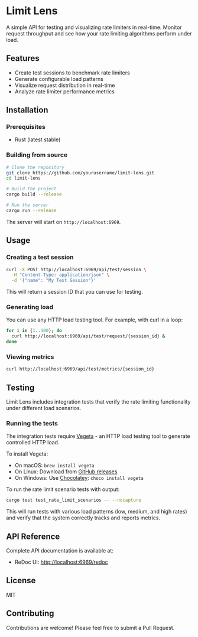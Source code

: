 # Limit Lens

A simple API for testing and visualizing rate limiters in real-time. Monitor request throughput and see how your rate limiting algorithms perform under load.

## Features

- Create test sessions to benchmark rate limiters
- Generate configurable load patterns
- Visualize request distribution in real-time
- Analyze rate limiter performance metrics

## Installation

### Prerequisites

- Rust (latest stable)

### Building from source

```bash
# Clone the repository
git clone https://github.com/yourusername/limit-lens.git
cd limit-lens

# Build the project
cargo build --release

# Run the server
cargo run --release
```

The server will start on `http://localhost:6969`.

## Usage

### Creating a test session

```bash
curl -X POST http://localhost:6969/api/test/session \
  -H "Content-Type: application/json" \
  -d '{"name": "My Test Session"}'
```

This will return a session ID that you can use for testing.

### Generating load

You can use any HTTP load testing tool. For example, with curl in a loop:

```bash
for i in {1..100}; do
  curl http://localhost:6969/api/test/request/{session_id} &
done
```

### Viewing metrics

```bash
curl http://localhost:6969/api/test/metrics/{session_id}
```

## Testing

Limit Lens includes integration tests that verify the rate limiting functionality under different load scenarios.

### Running the tests

The integration tests require [Vegeta](https://github.com/tsenart/vegeta) - an HTTP load testing tool to generate controlled HTTP load.

To install Vegeta:
- On macOS: `brew install vegeta`
- On Linux: Download from [GitHub releases](https://github.com/tsenart/vegeta/releases)
- On Windows: Use [Chocolatey](https://chocolatey.org/): `choco install vegeta`

To run the rate limit scenario tests with output:

```bash
cargo test test_rate_limit_scenarios -- --nocapture
```

This will run tests with various load patterns (low, medium, and high rates) and verify that the system correctly tracks and reports metrics.

## API Reference

Complete API documentation is available at:

- ReDoc UI: [http://localhost:6969/redoc](http://localhost:6969/redoc)

## License

MIT

## Contributing

Contributions are welcome! Please feel free to submit a Pull Request.
